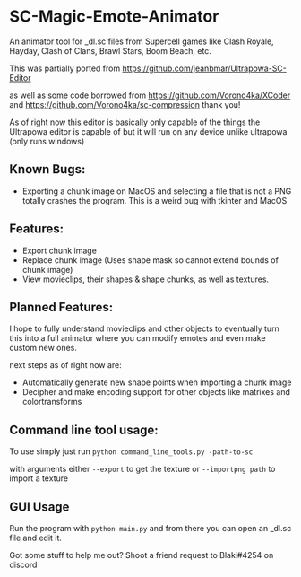 # SC-Magic-Emote-Animator
 An animator tool for _dl.sc files from Supercell games like Clash Royale, Hayday, Clash of Clans, Brawl Stars, Boom Beach, etc.

 This was partially ported from https://github.com/jeanbmar/Ultrapowa-SC-Editor

 as well as some code borrowed from https://github.com/Vorono4ka/XCoder and https://github.com/Vorono4ka/sc-compression thank you!

 As of right now this editor is basically only capable of the things the Ultrapowa editor is capable of but it will run on any device unlike ultrapowa (only runs windows)

## Known Bugs:

 - Exporting a chunk image on MacOS and selecting a file that is not a PNG totally crashes the program. This is a weird bug with tkinter and MacOS

## Features:

 - Export chunk image
 - Replace chunk image (Uses shape mask so cannot extend bounds of chunk image)
 - View movieclips, their shapes & shape chunks, as well as textures.

## Planned Features:

 I hope to fully understand movieclips and other objects to eventually turn this into a full animator where you can modify emotes and even make custom new ones.

 next steps as of right now are:

 - Automatically generate new shape points when importing a chunk image
 - Decipher and make encoding support for other objects like matrixes and colortransforms

## Command line tool usage:
 To use simply just run `python command_line_tools.py -path-to-sc`

 with arguments either `--export` to get the texture or `--importpng path` to import a texture

## GUI Usage
 Run the program with `python main.py` and from there you can open an _dl.sc file and edit it.

Got some stuff to help me out? Shoot a friend request to Blaki#4254 on discord
